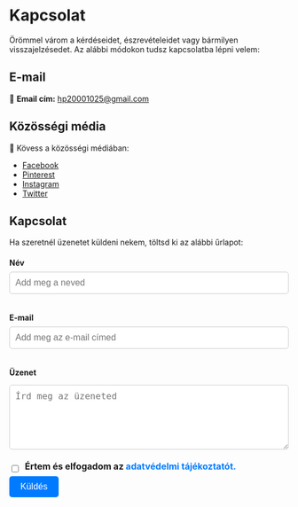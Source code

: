 # Kapcsolat

Örömmel várom a kérdéseidet, észrevételeidet vagy bármilyen visszajelzésedet. Az alábbi módokon tudsz kapcsolatba lépni velem:

## E-mail
📧 **Email cím:** [hp20001025@gmail.com](mailto:hp20001025@gmail.com)

<!-- ## Telefon
📞 **Telefonszám:** +36 30 123 4567

## Cím
🏠 **Műtermem címe:**
8000 Székesfehérvár, Tóvárosi LN. 42. -->

## Közösségi média
💬 Kövess a közösségi médiában:
- [Facebook](https://www.facebook.com/profile.php?id=100068914746692)
- [Pinterest](https://hu.pinterest.com/VibrantVisionsArt1/)
- [Instagram](https://www.instagram.com/hp200011/)
- [Twitter](https://twitter.com/hadikp)

## Kapcsolat

Ha szeretnél üzenetet küldeni nekem, töltsd ki az alábbi űrlapot:

<form action="https://formspree.io/f/xnnjanlr" method="POST" class="contact-form">
  <label for="name">Név</label>
  <input class="inputs" type="text" id="name" name="name" placeholder="Add meg a neved" required>
  
  <label for="email">E-mail</label>
  <input class="inputs" type="email" id="email" name="email" placeholder="Add meg az e-mail címed" required>

  <label for="message">Üzenet</label>
  <textarea class="inputs" id="message" name="message" placeholder="Írd meg az üzeneted" rows="5" required></textarea>
  <div class="ch-box">
    <input style="vertical-align: top;" type="checkbox" id="consent" name="consent" value="yes" required>
    <label for="consent">Értem és elfogadom az <a href="../hu/adatvedelem">adatvédelmi tájékoztatót.</a></label><br>
  </div>
  <button type="submit">Küldés</button>
</form>



<style>
  .contact-form {
    max-width: 600px;
    margin-top: 20px;
  }
  
  .contact-form label {
    display: block;
    margin-bottom: 8px;
    font-weight: bold;
  }
  
  .inputs {
    width: 100%;
    padding: 10px;
    margin-bottom: 20px;
    border: 1px solid #ccc;
    border-radius: 5px;
    font-size: 16px;
  }
  
  .contact-form button {
    background-color: #007BFF;
    color: white;
    padding: 10px 20px;
    border: none;
    border-radius: 5px;
    cursor: pointer;
    font-size: 16px;
  }
  
  .contact-form button:hover {
    background-color: #0056b3;
  }
  .ch-box{
    display: flex;
    align-items: center;
    
    gap: 0.5rem; /* Távolság a jelölőnégyzet és a szöveg között */
    font-size: 1rem; /* Alapértelmezett betűméret */
  }
  .ch-box a{
    color: #007bff; /* Link színe */
    text-decoration: none;
  }
  .ch-box a:hover{
    text-decoration: underline;
  }
  

</style>

